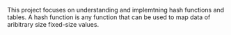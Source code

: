 This project focuses on understanding and implemtning hash functions and tables.
A hash function is any function that can be used to map data of aribitrary size
fixed-size values.